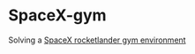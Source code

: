 # SpaceX-gym

Solving a [SpaceX rocketlander gym environment](https://github.com/EmbersArc/gym-rocketlander) 
